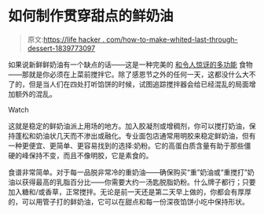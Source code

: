 # 如何制作贯穿甜点的鲜奶油

> 原文:[https://life hacker . com/how-to-make-whited-last-through-dessert-1839773097](https://lifehacker.com/how-to-make-whipped-cream-that-lasts-through-dessert-1839773097)

如果说新鲜鲜奶油有一个缺点的话——这是一种完美的 [和令人惊讶的多功能](https://lifehacker.com/the-case-for-savory-whipped-cream-1837069612) 食物——那就是你必须在上菜前搅拌它。除了感恩节之外的任何一天，这都没什么大不了的，但是当人们在四处打听馅饼的时候，试图追踪搅拌器会给已经混乱的局面增加额外的混乱。

Watch

这就是稳定的鲜奶油派上用场的地方。加入胶凝剂或增稠剂，你可以搅打奶油，保持蓬松和奶油状几天而不渗出或融化。专业面包店通常用明胶来稳定鲜奶油，但有一种更便宜、更简单、更容易找到的选择:奶粉。它的高蛋白质含量有助于那些僵硬的峰保持不变，而且不像明胶，它是素食的。

食谱非常简单。对于每一品脱非常冷的重奶油——确保购买“重”奶油或“重搅打”奶油以获得最高的乳脂百分比——你需要大约一汤匙脱脂奶粉。什么牌子都行；只要加入糖和/或香草，正常搅拌。无论是前一天还是第二天早上做的，你都会有厚厚的，可以用管子打的鲜奶油，它可以在甜点和每一份深夜馅饼小吃中保持形状。
